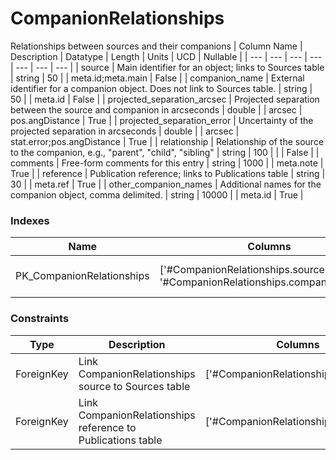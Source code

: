 # CompanionRelationships
Relationships between sources and their companions
| Column Name | Description | Datatype | Length | Units  | UCD | Nullable |
| --- | --- | --- | --- | --- | --- | --- |
| source | Main identifier for an object; links to Sources table | string | 50 |  | meta.id;meta.main | False |
| companion_name | External identifier for a companion object. Does not link to Sources table. | string | 50 |  | meta.id | False |
| projected_separation_arcsec | Projected separation between the source and companion in arcseconds | double |  | arcsec | pos.angDistance | True |
| projected_separation_error | Uncertainty of the projected separation in arcseconds | double |  | arcsec | stat.error;pos.angDistance | True |
| relationship | Relationship of the source to the companion, e.g., "parent", "child", "sibling" | string | 100 |  |  | False |
| comments | Free-form comments for this entry | string | 1000 |  | meta.note | True |
| reference | Publication reference; links to Publications table | string | 30 |  | meta.ref | True |
| other_companion_names | Additional names for the companion object, comma delimited. | string | 10000 |  | meta.id | True |

### Indexes
| Name | Columns | Description |
| --- | --- | --- |
| PK_CompanionRelationships | ['#CompanionRelationships.source', '#CompanionRelationships.companion_name'] | Primary key for CompanionRelationships table |

### Constraints
| Type | Description | Columns | Referenced Columns |
| --- | --- | --- | --- |
| ForeignKey | Link CompanionRelationships source to Sources table | ['#CompanionRelationships.source'] | ['#Sources.source'] |
| ForeignKey | Link CompanionRelationships reference to Publications table | ['#CompanionRelationships.reference'] | ['#Publications.reference'] |

